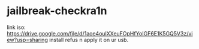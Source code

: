 # jailbreak-checkra1n


link iso: https://drive.google.com/file/d/1aoe4oulXXeuFOpHfYoIGF6E1K5GQ5V3z/view?usp=sharing
install refus n apply it on ur usb.

